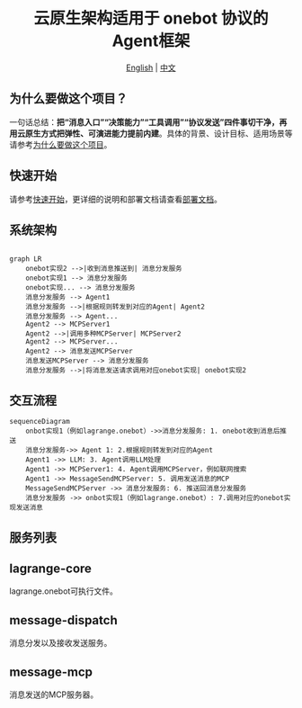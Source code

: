 <div align="center">

# 云原生架构适用于 onebot 协议的 Agent框架

[English](./docs/README_EN.md) | [中文](README.md)

</div>

## 为什么要做这个项目？

一句话总结：**把“消息入口”“决策能力”“工具调用”“协议发送”四件事切干净，再用云原生方式把弹性、可演进能力提前内建**。具体的背景、设计目标、适用场景等请参考[为什么要做这个项目](./docs/why.md)。

## 快速开始

请参考[快速开始](./docs/quickstart.md)，更详细的说明和部署文档请查看[部署文档](./docs/deployment.md)。


## 系统架构

```mermaid

graph LR
	onebot实现2 -->|收到消息推送到| 消息分发服务
	onebot实现1 --> 消息分发服务
	onebot实现... --> 消息分发服务
	消息分发服务 --> Agent1
	消息分发服务 -->|根据规则转发到对应的Agent| Agent2
	消息分发服务 --> Agent...
	Agent2 --> MCPServer1
	Agent2 -->|调用多种MCPServer| MCPServer2
	Agent2 --> MCPServer...
	Agent2 --> 消息发送MCPServer
	消息发送MCPServer --> 消息分发服务
	消息分发服务 -->|将消息发送请求调用对应onebot实现| onebot实现2

```

## 交互流程

```mermaid
sequenceDiagram
	onbot实现1（例如lagrange.onebot）->>消息分发服务: 1. onebot收到消息后推送
	消息分发服务->> Agent 1: 2.根据规则转发到对应的Agent
	Agent1 ->> LLM: 3. Agent调用LLM处理
	Agent1 ->> MCPServer1: 4. Agent调用MCPServer，例如联网搜索
	Agent1 ->> MessageSendMCPServer: 5. 调用发送消息的MCP
	MessageSendMCPServer ->> 消息分发服务: 6. 推送回消息分发服务
	消息分发服务 ->> onbot实现1（例如lagrange.onebot）: 7.调用对应的onebot实现发送消息
```

## 服务列表

## lagrange-core

lagrange.onebot可执行文件。

## message-dispatch 

消息分发以及接收发送服务。

## message-mcp

消息发送的MCP服务器。

